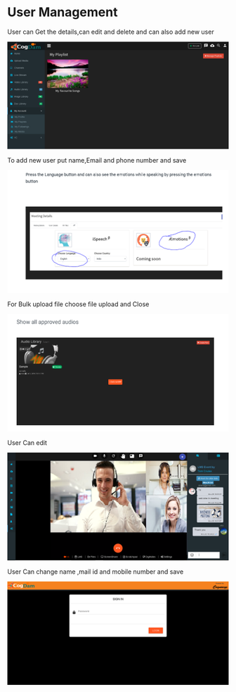 # User Management

User can Get the details,can edit and delete and can also add new user

![](../.gitbook/assets/image%20%2821%29.png)

To add new user put name,Email and phone number and save

![](../.gitbook/assets/image%20%28145%29.png)

For Bulk upload file choose file upload and Close

![](../.gitbook/assets/image%20%28307%29.png)

User Can edit

![](../.gitbook/assets/image%20%28173%29.png)

User Can change name ,mail id  and mobile number and save

![](../.gitbook/assets/image%20%28102%29.png)



